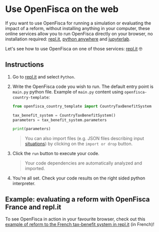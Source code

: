 # Use OpenFisca on the web


If you want to use OpenFisca for running a simulation or evaluating the impact of a reform, without installing anything in your computer, these online services allow you to run OpenFisca directly on your browser, no installation required: [repl.it](https://repl.it), [python anywhere](https://www.pythonanywhere.com) and [jupyterlab](https://jupyterlab.readthedocs.io/en/stable/).

Let's see how to use OpenFisca on one of those services: [repl.it](https://repl.it) 🤓

## Instructions

1. Go to [repl.it](https://repl.it) and select `Python`.

2. Write the OpenFisca code you wish to run. The default entry point is `main.py` python file. Example of `main.py` content using `openfisca-country-template`:

    ```py
    from openfisca_country_template import CountryTaxBenefitSystem

    tax_benefit_system = CountryTaxBenefitSystem()
    parameters = tax_benefit_system.parameters

    print(parameters)
    ```

    > You can also import files (e.g. JSON files describing input [situations](../openfisca-web-api/input-output-data.md#describing-the-situation)) by clicking on the `import or drop` button.

3. Click the `run` button to execute your code.

    > Your code dependencies are automatically analyzed and imported.

4. You're all set. Check your code results on the right sided python interpreter.

## Example: evaluating a reform with OpenFisca France and repl.it

To see OpenFisca in action in your favourite browser, check out this [example of reform to the French tax-benefit system in repl.it](https://repl.it/@openfisca/framework-openfisca-france) (in French)!
